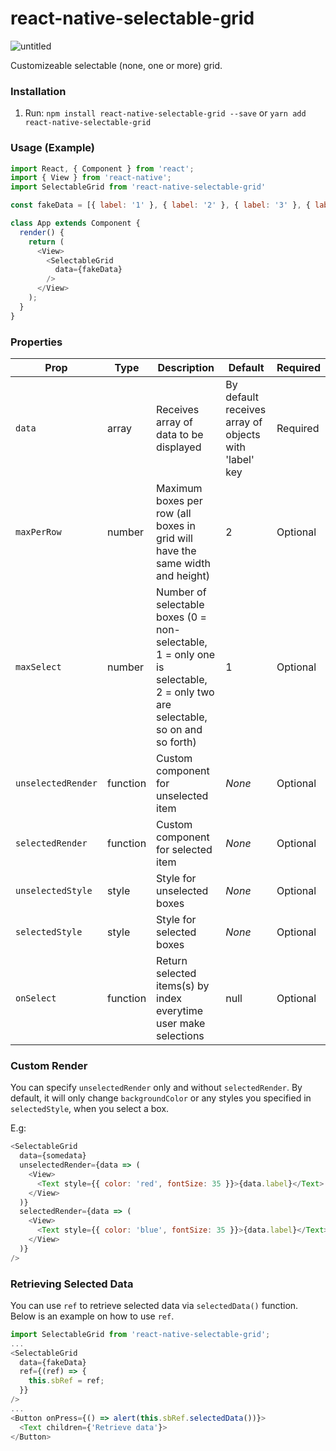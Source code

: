 # react-native-selectable-grid

![untitled](https://user-images.githubusercontent.com/31456191/40407438-095c5a06-5e97-11e8-8892-9e91ffade2de.gif)

Customizeable selectable (none, one or more) grid.

### Installation
1. Run: `npm install react-native-selectable-grid --save` or `yarn add react-native-selectable-grid`

### Usage (Example)
```javascript
import React, { Component } from 'react';
import { View } from 'react-native';
import SelectableGrid from 'react-native-selectable-grid'

const fakeData = [{ label: '1' }, { label: '2' }, { label: '3' }, { label: '4' }, { label: '5' }];

class App extends Component {
  render() {
    return (
      <View>
        <SelectableGrid
          data={fakeData}
        />
      </View>
    );
  }
}
```

### Properties
|Prop|Type|Description|Default|Required|
|----|----|-----------|-------|--------|
|`data`|array|Receives array of data to be displayed|By default receives array of objects with 'label' key|Required|
|`maxPerRow`|number|Maximum boxes per row (all boxes in grid will have the same width and height)|2|Optional|
|`maxSelect`|number|Number of selectable boxes (0 = non-selectable, 1 = only one is selectable, 2 = only two are selectable, so on and so forth)|1|Optional|
|`unselectedRender`|function|Custom component for unselected item|_None_|Optional|
|`selectedRender`|function|Custom component for selected item|_None_|Optional|
|`unselectedStyle`|style|Style for unselected boxes|_None_|Optional|
|`selectedStyle`|style|Style for selected boxes|_None_|Optional|
|`onSelect`|function|Return selected items(s) by index everytime user make selections|null|Optional|

### Custom Render
You can specify `unselectedRender` only and without `selectedRender`. By default, it will only change `backgroundColor` or any styles you specified in `selectedStyle`, when you select a box.

E.g:

```javascript
<SelectableGrid
  data={somedata}
  unselectedRender={data => (
    <View>
      <Text style={{ color: 'red', fontSize: 35 }}>{data.label}</Text>
    </View>
  )}
  selectedRender={data => (
    <View>
      <Text style={{ color: 'blue', fontSize: 35 }}>{data.label}</Text>
    </View>
  )}
/>
```

### Retrieving Selected Data
You can use `ref` to retrieve selected data via `selectedData()` function. Below is an example on how to use `ref`.

```javascript
import SelectableGrid from 'react-native-selectable-grid';
...
<SelectableGrid
  data={fakeData}
  ref={(ref) => {
    this.sbRef = ref;
  }}
/>
...
<Button onPress={() => alert(this.sbRef.selectedData())}>
  <Text children={'Retrieve data'}>
</Button>
```
